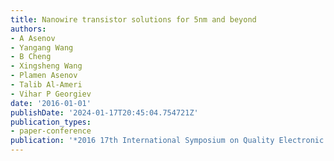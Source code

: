 ```yaml
---
title: Nanowire transistor solutions for 5nm and beyond
authors:
- A Asenov
- Yangang Wang
- B Cheng
- Xingsheng Wang
- Plamen Asenov
- Talib Al-Ameri
- Vihar P Georgiev
date: '2016-01-01'
publishDate: '2024-01-17T20:45:04.754721Z'
publication_types:
- paper-conference
publication: '*2016 17th International Symposium on Quality Electronic Design (ISQED)*'
---
```

